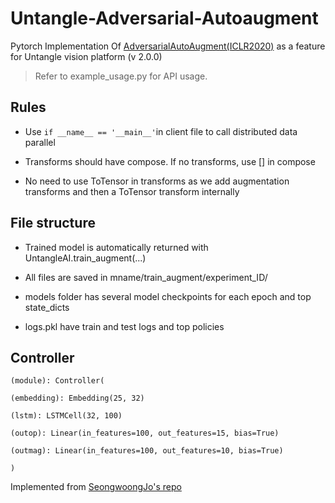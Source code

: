 
# Untangle-Adversarial-Autoaugment

Pytorch Implementation Of [AdversarialAutoAugment(ICLR2020)](https://arxiv.org/pdf/1912.11188.pdf) as a feature for Untangle vision platform (v 2.0.0)

> Refer to example_usage.py for API usage.

## Rules

- Use `if __name__ == '__main__'`in client file to call distributed data parallel

- Transforms should have compose. If no transforms, use [] in compose

- No need to use ToTensor in transforms as we add augmentation transforms and then a ToTensor transform internally

  

## File structure

- Trained model is automatically returned with UntangleAI.train_augment(...)

- All files are saved in mname/train_augment/experiment_ID/

- models folder has several model checkpoints for each epoch and top state_dicts

- logs.pkl have train and test logs and top policies

## Controller

    (module): Controller(
    
    (embedding): Embedding(25, 32)
    
    (lstm): LSTMCell(32, 100)
    
    (outop): Linear(in_features=100, out_features=15, bias=True)
    
    (outmag): Linear(in_features=100, out_features=10, bias=True)
    
    )

Implemented from [SeongwoongJo's repo](https://github.com/SeongwoongJo/adversarial-autoaugment-pytorch)